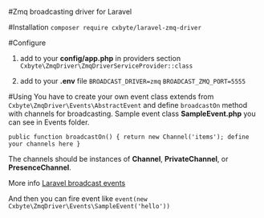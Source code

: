 #Zmq broadcasting driver for Laravel

#Installation
`composer require cxbyte/laravel-zmq-driver`

#Configure
1. add to your **config/app.php** in providers section
`Cxbyte\ZmqDriver\ZmqDriverServiceProvider::class`

2. add to your **.env** file
`BROADCAST_DRIVER=zmq`
`BROADCAST_ZMQ_PORT=5555`

#Using
You have to create your own event class extends from `Cxbyte\ZmqDriver\Events\AbstractEvent`
and define `broadcastOn` method with channels for broadcasting.
Sample event class **SampleEvent.php** you can see in Events folder.

`public function broadcastOn()
{
    return new Channel('items'); define your channels here
}`

The channels should be instances of **Channel**, **PrivateChannel**, or **PresenceChannel**.

More info <a href="https://laravel.com/docs/5.3/broadcasting#defining-broadcast-events">Laravel broadcast events</a>

And then you can fire event like
`event(new Cxbyte\ZmqDriver\Events\SampleEvent('hello'))`